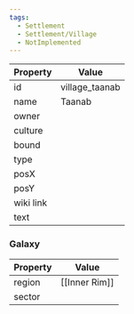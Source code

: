 ```yaml
---
tags:
  - Settlement
  - Settlement/Village
  - NotImplemented
---
```


| Property  | Value          |
| --------- | -------------- |
| id        | village_taanab |
| name      | Taanab         |
| owner     |                |
| culture   |                |
| bound     |                |
| type      |                |
| posX      |                |
| posY      |                |
| wiki link |                |
| text      |                |

### Galaxy
| Property | Value         |
| -------- | ------------- |
| region   | [[Inner Rim]] |
| sector   |               |
